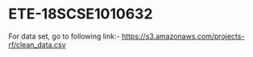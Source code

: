 # ETE-18SCSE1010632

For data set, go to following link:- https://s3.amazonaws.com/projects-rf/clean_data.csv
